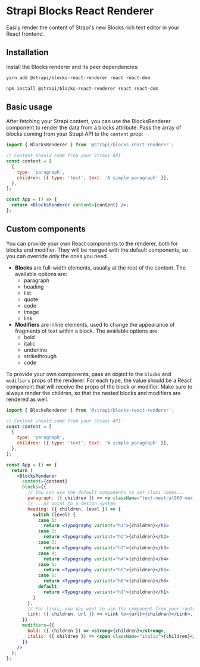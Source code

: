 # Strapi Blocks React Renderer

Easily render the content of Strapi's new Blocks rich text editor in your React frontend.

## Installation

Install the Blocks renderer and its peer dependencies:

```sh
yarn add @strapi/blocks-react-renderer react react-dom
```

```sh
npm install @strapi/blocks-react-renderer react react-dom
```

## Basic usage

After fetching your Strapi content, you can use the BlocksRenderer component to render the data from a blocks attribute. Pass the array of blocks coming from your Strapi API to the `content` prop:

```jsx
import { BlocksRenderer } from '@strapi/blocks-react-renderer';

// Content should come from your Strapi API
const content = [
  {
    type: 'paragraph',
    children: [{ type: 'text', text: 'A simple paragraph' }],
  },
];

const App = () => {
  return <BlocksRenderer content={content} />;
};
```

## Custom components

You can provide your own React components to the renderer, both for blocks and modifier. They will be merged with the default components, so you can override only the ones you need.

- **Blocks** are full-width elements, usually at the root of the content. The available options are:
  - paragraph
  - heading
  - list
  - quote
  - code
  - image
  - link
- **Modifiers** are inline elements, used to change the appearance of fragments of text within a block. The available options are:
  - bold
  - italic
  - underline
  - strikethrough
  - code

To provide your own components, pass an object to the `blocks` and `modifiers` props of the renderer. For each type, the value should be a React component that will receive the props of the block or modifier. Make sure to always render the children, so that the nested blocks and modifiers are rendered as well.

```jsx
import { BlocksRenderer } from '@strapi/blocks-react-renderer';

// Content should come from your Strapi API
const content = [
  {
    type: 'paragraph',
    children: [{ type: 'text', text: 'A simple paragraph' }],
  },
];

const App = () => {
  return (
    <BlocksRenderer
      content={content}
      blocks={{
        // You can use the default components to set class names...
        paragraph: ({ children }) => <p className="text-neutral900 max-w-prose">{children}</p>,
        // ...or point to a design system
        heading: ({ children, level }) => {
          switch (level) {
            case 1:
              return <Typography variant="h1">{children}</h1>
            case 2:
              return <Typography variant="h2">{children}</h2>
            case 3:
              return <Typography variant="h3">{children}</h3>
            case 4:
              return <Typography variant="h4">{children}</h4>
            case 5:
              return <Typography variant="h5">{children}</h5>
            case 6:
              return <Typography variant="h6">{children}</h6>
            default:
              return <Typography variant="h1">{children}</h1>
          }
        },
        // For links, you may want to use the component from your router or framework
        link: ({ children, url }) => <Link to={url}>{children}</Link>,
      }}
      modifiers={{
        bold: ({ children }) => <strong>{children}</strong>,
        italic: ({ children }) => <span className="italic">{children}</span>,
      }}
    />
  );
};
```
